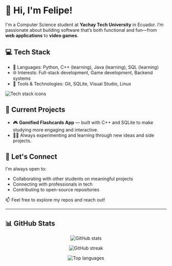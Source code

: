 # 👋 Hi, I'm Felipe!

I'm a Computer Science student at **Yachay Tech University** in Ecuador. I’m passionate about building software that’s both functional and fun—from **web applications** to **video games**.

## 💻 Tech Stack

- 🔹 Languages: Python, C++ (learning), Java (learning), SQL (learning)
- 🌐 Interests: Full-stack development, Game development, Backend systems
- 🧠 Tools & Technologies: Git, SQLite, Visual Studio, Linux

<p align="left">
  <img src="https://skillicons.dev/icons?i=python,cpp,java,sqlite,git,html,css,js&theme=light" alt="Tech stack icons" />
</p>

## 🚧 Current Projects

- 🎮 **Gamified Flashcards App** — built with C++ and SQLite to make studying more engaging and interactive.
- 👨‍💻 Always experimenting and learning through new ideas and side projects.

## 🤝 Let's Connect

I'm always open to:
- Collaborating with other students on meaningful projects
- Connecting with professionals in tech
- Contributing to open-source repositories

📫 Feel free to explore my repos and reach out!

---

## 📊 GitHub Stats

<p align="center">
  <img src="https://github-readme-stats.vercel.app/api?username=Felkimxd&show_icons=true&theme=tokyonight" alt="GitHub stats" />
</p>

<p align="center">
  <img src="https://github-readme-streak-stats.herokuapp.com?user=Felkimxd&theme=tokyonight" alt="GitHub streak" />
</p>

<p align="center">
  <img src="https://github-readme-stats.vercel.app/api/top-langs/?username=Felkimxd&layout=compact&theme=tokyonight" alt="Top languages" />
</p>
